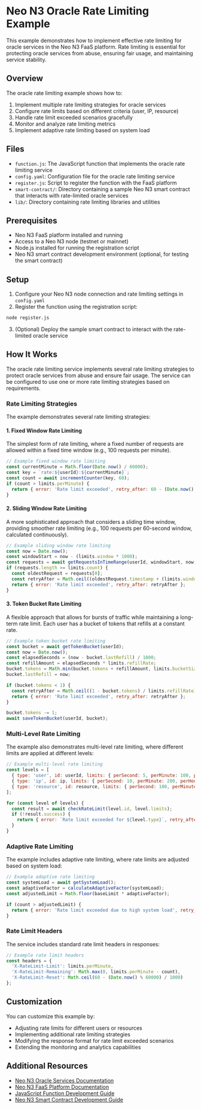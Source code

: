 # Neo N3 Oracle Rate Limiting Example

This example demonstrates how to implement effective rate limiting for oracle services in the Neo N3 FaaS platform. Rate limiting is essential for protecting oracle services from abuse, ensuring fair usage, and maintaining service stability.

## Overview

The oracle rate limiting example shows how to:

1. Implement multiple rate limiting strategies for oracle services
2. Configure rate limits based on different criteria (user, IP, resource)
3. Handle rate limit exceeded scenarios gracefully
4. Monitor and analyze rate limiting metrics
5. Implement adaptive rate limiting based on system load

## Files

- `function.js`: The JavaScript function that implements the oracle rate limiting service
- `config.yaml`: Configuration file for the oracle rate limiting service
- `register.js`: Script to register the function with the FaaS platform
- `smart-contract/`: Directory containing a sample Neo N3 smart contract that interacts with rate-limited oracle services
- `lib/`: Directory containing rate limiting libraries and utilities

## Prerequisites

- Neo N3 FaaS platform installed and running
- Access to a Neo N3 node (testnet or mainnet)
- Node.js installed for running the registration script
- Neo N3 smart contract development environment (optional, for testing the smart contract)

## Setup

1. Configure your Neo N3 node connection and rate limiting settings in `config.yaml`
2. Register the function using the registration script:

```bash
node register.js
```

3. (Optional) Deploy the sample smart contract to interact with the rate-limited oracle service

## How It Works

The oracle rate limiting service implements several rate limiting strategies to protect oracle services from abuse and ensure fair usage. The service can be configured to use one or more rate limiting strategies based on requirements.

### Rate Limiting Strategies

The example demonstrates several rate limiting strategies:

#### 1. Fixed Window Rate Limiting

The simplest form of rate limiting, where a fixed number of requests are allowed within a fixed time window (e.g., 100 requests per minute).

```javascript
// Example fixed window rate limiting
const currentMinute = Math.floor(Date.now() / 60000);
const key = `rate:${userId}:${currentMinute}`;
const count = await incrementCounter(key, 60);
if (count > limits.perMinute) {
  return { error: 'Rate limit exceeded', retry_after: 60 - (Date.now() % 60000) / 1000 };
}
```

#### 2. Sliding Window Rate Limiting

A more sophisticated approach that considers a sliding time window, providing smoother rate limiting (e.g., 100 requests per 60-second window, calculated continuously).

```javascript
// Example sliding window rate limiting
const now = Date.now();
const windowStart = now - (limits.window * 1000);
const requests = await getRequestsInTimeRange(userId, windowStart, now);
if (requests.length >= limits.count) {
  const oldestRequest = requests[0];
  const retryAfter = Math.ceil((oldestRequest.timestamp + (limits.window * 1000) - now) / 1000);
  return { error: 'Rate limit exceeded', retry_after: retryAfter };
}
```

#### 3. Token Bucket Rate Limiting

A flexible approach that allows for bursts of traffic while maintaining a long-term rate limit. Each user has a bucket of tokens that refills at a constant rate.

```javascript
// Example token bucket rate limiting
const bucket = await getTokenBucket(userId);
const now = Date.now();
const elapsedSeconds = (now - bucket.lastRefill) / 1000;
const refillAmount = elapsedSeconds * limits.refillRate;
bucket.tokens = Math.min(bucket.tokens + refillAmount, limits.bucketSize);
bucket.lastRefill = now;

if (bucket.tokens < 1) {
  const retryAfter = Math.ceil((1 - bucket.tokens) / limits.refillRate);
  return { error: 'Rate limit exceeded', retry_after: retryAfter };
}

bucket.tokens -= 1;
await saveTokenBucket(userId, bucket);
```

### Multi-Level Rate Limiting

The example also demonstrates multi-level rate limiting, where different limits are applied at different levels:

```javascript
// Example multi-level rate limiting
const levels = [
  { type: 'user', id: userId, limits: { perSecond: 5, perMinute: 100, perHour: 1000 } },
  { type: 'ip', id: ip, limits: { perSecond: 10, perMinute: 200, perHour: 2000 } },
  { type: 'resource', id: resource, limits: { perSecond: 100, perMinute: 1000, perHour: 10000 } }
];

for (const level of levels) {
  const result = await checkRateLimit(level.id, level.limits);
  if (!result.success) {
    return { error: `Rate limit exceeded for ${level.type}`, retry_after: result.retry_after };
  }
}
```

### Adaptive Rate Limiting

The example includes adaptive rate limiting, where rate limits are adjusted based on system load:

```javascript
// Example adaptive rate limiting
const systemLoad = await getSystemLoad();
const adaptiveFactor = calculateAdaptiveFactor(systemLoad);
const adjustedLimit = Math.floor(baseLimit * adaptiveFactor);

if (count > adjustedLimit) {
  return { error: 'Rate limit exceeded due to high system load', retry_after: 30 };
}
```

### Rate Limit Headers

The service includes standard rate limit headers in responses:

```javascript
// Example rate limit headers
const headers = {
  'X-RateLimit-Limit': limits.perMinute,
  'X-RateLimit-Remaining': Math.max(0, limits.perMinute - count),
  'X-RateLimit-Reset': Math.ceil(60 - (Date.now() % 60000) / 1000)
};
```

## Customization

You can customize this example by:

- Adjusting rate limits for different users or resources
- Implementing additional rate limiting strategies
- Modifying the response format for rate limit exceeded scenarios
- Extending the monitoring and analytics capabilities

## Additional Resources

- [Neo N3 Oracle Services Documentation](../../docs/neo-n3/components/oracle-services.md)
- [Neo N3 FaaS Platform Documentation](../../docs/neo-n3/README.md)
- [JavaScript Function Development Guide](../../docs/neo-n3/guides/function-development.md)
- [Neo N3 Smart Contract Development Guide](https://docs.neo.org/docs/en-us/develop/write/basics.html)
